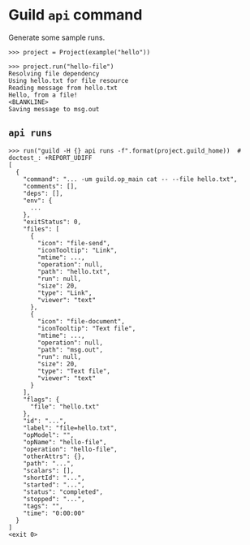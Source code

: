# Guild `api` command

Generate some sample runs.

    >>> project = Project(example("hello"))

    >>> project.run("hello-file")
    Resolving file dependency
    Using hello.txt for file resource
    Reading message from hello.txt
    Hello, from a file!
    <BLANKLINE>
    Saving message to msg.out

## `api runs`

    >>> run("guild -H {} api runs -f".format(project.guild_home))  # doctest_: +REPORT_UDIFF
    [
      {
        "command": "... -um guild.op_main cat -- --file hello.txt",
        "comments": [],
        "deps": [],
        "env": {
          ...
        },
        "exitStatus": 0,
        "files": [
          {
            "icon": "file-send",
            "iconTooltip": "Link",
            "mtime": ...,
            "operation": null,
            "path": "hello.txt",
            "run": null,
            "size": 20,
            "type": "Link",
            "viewer": "text"
          },
          {
            "icon": "file-document",
            "iconTooltip": "Text file",
            "mtime": ...,
            "operation": null,
            "path": "msg.out",
            "run": null,
            "size": 20,
            "type": "Text file",
            "viewer": "text"
          }
        ],
        "flags": {
          "file": "hello.txt"
        },
        "id": "...",
        "label": "file=hello.txt",
        "opModel": "",
        "opName": "hello-file",
        "operation": "hello-file",
        "otherAttrs": {},
        "path": "...",
        "scalars": [],
        "shortId": "...",
        "started": "...",
        "status": "completed",
        "stopped": "...",
        "tags": "",
        "time": "0:00:00"
      }
    ]
    <exit 0>
